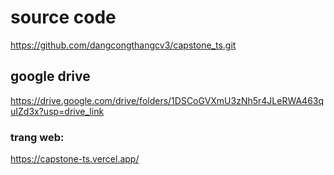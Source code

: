 # source code
https://github.com/dangcongthangcv3/capstone_ts.git
## google drive
https://drive.google.com/drive/folders/1DSCoGVXmU3zNh5r4JLeRWA463quIZd3x?usp=drive_link
### trang web:
https://capstone-ts.vercel.app/